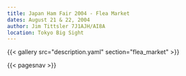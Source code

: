 ```yaml
---
title: Japan Ham Fair 2004 - Flea Market
dates: August 21 & 22, 2004
author: Jim Tittsler 7J1AJH/AI8A
location: Tokyo Big Sight
---
```


{{< gallery src="description.yaml" section="flea_market" >}}

{{< pagesnav >}}
